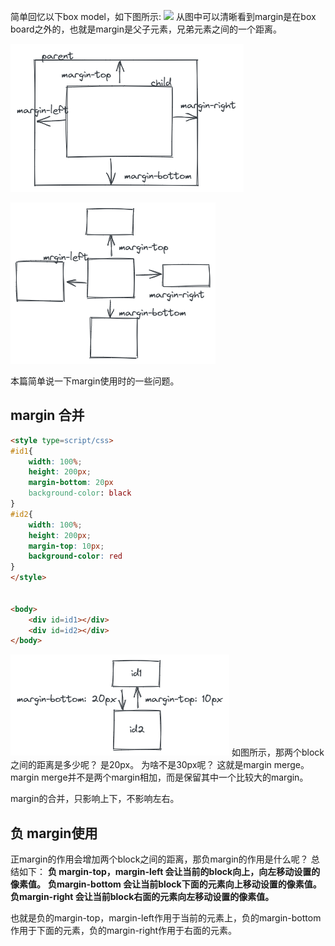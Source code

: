 简单回忆以下box model，如下图所示:
![](../image/box_model.png)
从图中可以清晰看到margin是在box board之外的，也就是margin是父子元素，兄弟元素之间的一个距离。

![](./image/parent_child_margin.png)

![](./image/brother_margin.png)

本篇简单说一下margin使用时的一些问题。

## margin 合并
```html
<style type=script/css>
#id1{
	width: 100%;
	height: 200px;
	margin-bottom: 20px
	background-color: black
}
#id2{
	width: 100%;
	height: 200px;
	margin-top: 10px;
	background-color: red
}
</style>


<body>
	<div id=id1></div>
	<div id=id2></div>
</body>
```

![](./image/brother_merge.png)
如图所示，那两个block之间的距离是多少呢？ 是20px。 为啥不是30px呢？ 这就是margin merge。 margin merge并不是两个margin相加，而是保留其中一个比较大的margin。

margin的合并，只影响上下，不影响左右。
## 负 margin使用

正margin的作用会增加两个block之间的距离，那负margin的作用是什么呢？
总结如下：
**负 margin-top，margin-left 会让当前的block向上，向左移动设置的像素值。**
**负margin-bottom 会让当前block下面的元素向上移动设置的像素值。**
**负margin-right  会让当前block右面的元素向左移动设置的像素值。**

也就是负的margin-top，margin-left作用于当前的元素上，负的margin-bottom作用于下面的元素，负的margin-right作用于右面的元素。









